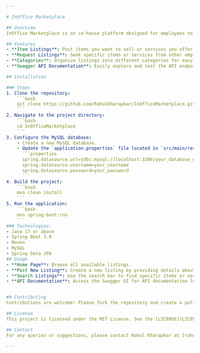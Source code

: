 ```yaml
---

# InOffice Marketplace

## Overview
InOffice Marketplace is an in-house platform designed for employees to offer or seek various items and services. Whether you're looking to sell a phone, find a paying guest accommodation, or offer a service, this marketplace facilitates employee interactions and transactions.

## Features
- **Item Listings**: Post items you want to sell or services you offer.
- **Request Listings**: Seek specific items or services from other employees.
- **Categories**: Organize listings into different categories for easy navigation.
- **Swagger API Documentation**: Easily explore and test the API endpoints.

## Installation

### Steps
1. Clone the repository:
    ```bash
    git clone https://github.com/RahulKharapkar/InOfficeMarketplace.git
    ```
2. Navigate to the project directory:
    ```bash
    cd InOfficeMarketplace
    ```
3. Configure the MySQL database:
    - Create a new MySQL database.
    - Update the `application.properties` file located in `src/main/resources` with your database details:
      ```properties
      spring.datasource.url=jdbc:mysql://localhost:3306/your_database_name
      spring.datasource.username=your_username
      spring.datasource.password=your_password
      ```
4. Build the project:
    ```bash
    mvn clean install
    ```
5. Run the application:
    ```bash
    mvn spring-boot:run
    ```
### Technologies:
- Java 17 or above
- Spring Boot 3.0
- Maven
- MySQL
- Spring Data JPA
## Usage
- **Home Page**: Browse all available listings.
- **Post New Listing**: Create a new listing by providing details about the item or service.
- **Search Listings**: Use the search bar to find specific items or services.
- **API Documentation**: Access the Swagger UI for API documentation locally at [http://localhost:8080/swagger-ui/index.html#/](http://localhost:8080/swagger-ui/index.html#/).


## Contributing
Contributions are welcome! Please fork the repository and create a pull request with your changes.

## License
This project is licensed under the MIT License. See the [LICENSE](LICENSE) file for details.

## Contact
For any queries or suggestions, please contact Rahul Kharapkar at [rahul.p.kharapkar@gmail.com](mailto:rahul.p.kharapkar@gmail.com).

---
```

